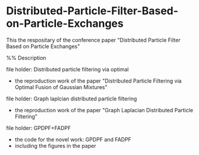 # Distributed-Particle-Filter-Based-on-Particle-Exchanges

This the respositary of the conference paper "Distributed Particle Filter Based on Particle Exchanges"

%% Description

file holder: Distributed particle filtering via optimal
- the reproduction work of the paper "Distributed Particle Filtering via Optimal Fusion of Gaussian Mixtures"

file holder: Graph laplcian distributed particle filtering
- the reproduction work of the paper "Graph Laplacian Distributed Particle Filtering" 

file holder: GPDPF+FADPF
- the code for the novel work: GPDPF and FADPF
- including the figures in the paper
